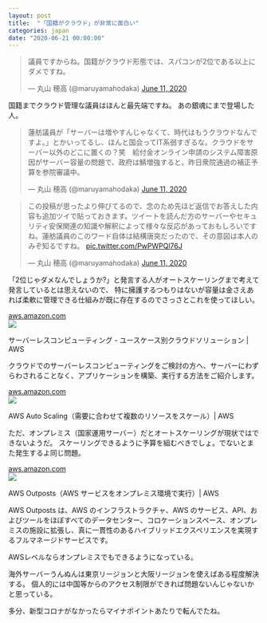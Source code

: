 ```yaml
---
layout: post
title:  "「国籍がクラウド」が非常に面白い"
categories: japan
date: "2020-06-21 00:00:00"
---
```


<blockquote class="twitter-tweet tw-align-center" data-conversation="none"><p lang="ja" dir="ltr">議員ですからね。国籍がクラウド形態では、スパコンが2位である以上にダメですね。</p>&mdash; 丸山 穂高 (@maruyamahodaka) <a href="https://twitter.com/maruyamahodaka/status/1270900977348968448?ref_src=twsrc%5Etfw">June 11, 2020</a></blockquote> <script async src="https://platform.twitter.com/widgets.js" charset="utf-8"></script>

国籍までクラウド管理な議員はほんと最先端ですね。
あの銀魂にまで登場した人。

<blockquote class="twitter-tweet tw-align-center"><p lang="ja" dir="ltr">蓮舫議員が「サーバーは増やすんじゃなくて、時代はもうクラウドなんですよ。」とかいってるし、ほんと国会ってIT系弱すぎるな。クラウドをサーバー以外のどこに置くの？笑　給付金オンライン申請のシステム障害原因がサーバー容量の問題で、政府は鯖増強すると。昨日衆院通過の補正予算を参院審議中。</p>&mdash; 丸山 穂高 (@maruyamahodaka) <a href="https://twitter.com/maruyamahodaka/status/1270889187848253442?ref_src=twsrc%5Etfw">June 11, 2020</a></blockquote> <script async src="https://platform.twitter.com/widgets.js" charset="utf-8"></script>

<blockquote class="twitter-tweet tw-align-center" data-conversation="none"><p lang="ja" dir="ltr">この投稿が思ったより伸びてるので、念のため先ほど返信でお答えした内容も追加ツイで貼っておきます。ツイートを読んだ方のサーバーやセキュリティ安保関連の知識や解釈によって様々な反応があっておもしろいですね。蓮舫議員のこのワード自体は結構唐突だったので、その意図は本人のみぞ知るですね。 <a href="https://t.co/PwPWPQl76J">pic.twitter.com/PwPWPQl76J</a></p>&mdash; 丸山 穂高 (@maruyamahodaka) <a href="https://twitter.com/maruyamahodaka/status/1270942456956116993?ref_src=twsrc%5Etfw">June 11, 2020</a></blockquote> <script async src="https://platform.twitter.com/widgets.js" charset="utf-8"></script>

「2位じゃダメなんでしょうか?」と発言する人がオートスケーリングまで考えて発言しているとは思えないので、
特に擁護するつもりはないが容量は金さえあれば柔軟に管理できる仕組みが既に存在するのでさっさとこれを使ってほしい。


<div class="card">
  <a href="https://aws.amazon.com/jp/serverless/"></a>
  <div class="card__header">
    <a href="https://aws.amazon.com/jp/serverless/">aws.amazon.com</a>
  </div>
  <div class="card__image">
    <img src="https://a0.awsstatic.com/libra-css/images/logos/aws_logo_smile_1200x630.png">
  </div>
  <div class="card__title">
    <p>サーバーレスコンピューティング - ユースケース別クラウドソリューション | AWS</p>
  </div>
  <div class="card__description">
    <p>クラウドでのサーバーレスコンピューティングをご検討の方へ、サーバーにわずらわされることなく、アプリケーションを構築、実行する方法をご紹介します。</p>
  </div>
</div>



<div class="card">
  <a href="https://aws.amazon.com/jp/autoscaling/"></a>
  <div class="card__header">
    <a href="https://aws.amazon.com/jp/autoscaling/">aws.amazon.com</a>
  </div>
  <div class="card__image">
    <img src="https://a0.awsstatic.com/libra-css/images/logos/aws_logo_smile_1200x630.png">
  </div>
  <div class="card__title">
    <p>AWS Auto Scaling（需要に合わせて複数のリソースをスケール）| AWS</p>
  </div>
  <div class="card__description">
    <p></p>
  </div>
</div>


ただ、オンプレミス（国家運用サーバー）だとオートスケーリングが現状ではできないようだ。
スケーリングできるように予算を組むべきでしょ。でないとまた発生するよ同じ問題。


<div class="card">
  <a href="https://aws.amazon.com/jp/outposts/"></a>
  <div class="card__header">
    <a href="https://aws.amazon.com/jp/outposts/">aws.amazon.com</a>
  </div>
  <div class="card__image">
    <img src="https://a0.awsstatic.com/libra-css/images/logos/aws_logo_smile_1200x630.png">
  </div>
  <div class="card__title">
    <p>AWS Outposts（AWS サービスをオンプレミス環境で実行）| AWS</p>
  </div>
  <div class="card__description">
    <p>AWS Outposts は、AWS のインフラストラクチャ、AWS のサービス、API、およびツールをほぼすべてのデータセンター、コロケーションスペース、オンプレミスの施設に拡張し、真に一貫性のあるハイブリッドエクスペリエンスを実現するフルマネージドサービスです。</p>
  </div>
</div>


AWSレベルならオンプレミスでもできるようになっている。

海外サーバーうんぬんは東京リージョンと大阪リージョンを使えばある程度解決する。
個人的には中国等からのアクセス制限ができれば問題ないんじゃないかと思っている。

多分、新型コロナがなかったらマイナポイントあたりで転んでたね。


